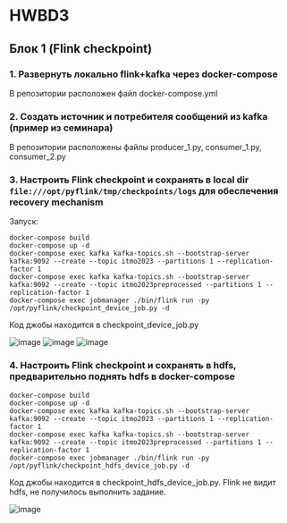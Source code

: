 # HWBD3
## Блок 1 (Flink checkpoint)

### 1. Развернуть локально flink+kafka через docker-compose

В репозитории расположен файл docker-compose.yml

### 2. Создать источник и потребителя сообщений из kafka (пример из семинара)

В репозитории расположены файлы producer_1.py, consumer_1.py, consumer_2.py

### 3. Настроить Flink checkpoint и сохранять в local dir `file:///opt/pyflink/tmp/checkpoints/logs`  для обеспечения recovery mechanism

Запуск:

```
docker-compose build 
docker-compose up -d 
docker-compose exec kafka kafka-topics.sh --bootstrap-server kafka:9092 --create --topic itmo2023 --partitions 1 --replication-factor 1
docker-compose exec kafka kafka-topics.sh --bootstrap-server kafka:9092 --create --topic itmo2023preprocessed --partitions 1 --replication-factor 1
docker-compose exec jobmanager ./bin/flink run -py /opt/pyflink/checkpoint_device_job.py -d
```

Код джобы находится в checkpoint_device_job.py

![image](https://github.com/LadaNikitina/HWBD3/assets/23546579/13021022-b01e-4d88-8b55-1cbb15149ec6)
![image](https://github.com/LadaNikitina/HWBD3/assets/23546579/90f1db6a-27e4-4132-8f3b-6675759f1dbe)
![image](https://github.com/LadaNikitina/HWBD3/assets/23546579/fafcfa20-b42a-4a12-aea1-c10b9fd81f79)


### 4. Настроить Flink checkpoint и сохранять в hdfs, предварительно поднять hdfs в docker-compose

```
docker-compose build 
docker-compose up -d 
docker-compose exec kafka kafka-topics.sh --bootstrap-server kafka:9092 --create --topic itmo2023 --partitions 1 --replication-factor 1
docker-compose exec kafka kafka-topics.sh --bootstrap-server kafka:9092 --create --topic itmo2023preprocessed --partitions 1 --replication-factor 1
docker-compose exec jobmanager ./bin/flink run -py /opt/pyflink/checkpoint_hdfs_device_job.py -d
```

Код джобы находится в checkpoint_hdfs_device_job.py. Flink не видит hdfs, не получилось выполнить задание.

![image](https://github.com/LadaNikitina/HWBD3/assets/23546579/96267192-a5bd-4530-b95d-c6c0e192a6d4)


